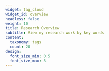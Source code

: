 ```yaml
---
widget: tag_cloud
widget_id: overview
headless: false
weight: 10
title: Research Overview
subtitle: View my research work by key words
content:
  taxonomy: tags
  count: 20
design:
  font_size_min: 0.5
  font_size_max: 3
---
```

